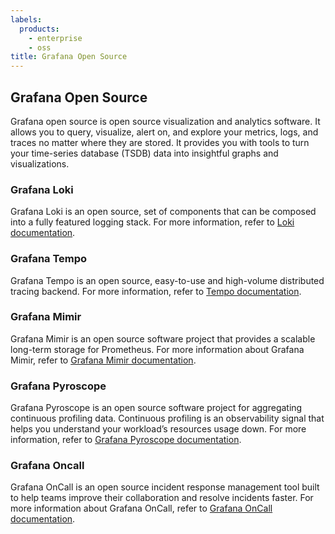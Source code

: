 ```yaml
---
labels:
  products:
    - enterprise
    - oss
title: Grafana Open Source
---
```


## Grafana Open Source

Grafana open source is open source visualization and analytics software. It allows you to query, visualize, alert on, and explore your metrics, logs, and traces no matter where they are stored. It provides you with tools to turn your time-series database (TSDB) data into insightful graphs and visualizations.

### Grafana Loki

Grafana Loki is an open source, set of components that can be composed into a fully featured logging stack. For more information, refer to [Loki documentation](https://grafana.com/docs/loki/<LOKI_VERSION>/).

### Grafana Tempo

Grafana Tempo is an open source, easy-to-use and high-volume distributed tracing backend. For more information, refer to [Tempo documentation](https://grafana.com/docs/tempo/<TEMPO_VERSION>/).

### Grafana Mimir

Grafana Mimir is an open source software project that provides a scalable long-term storage for Prometheus. For more information about Grafana Mimir, refer to [Grafana Mimir documentation](https://grafana.com/docs/mimir/<MIMIR_VERSION>/).

### Grafana Pyroscope

Grafana Pyroscope is an open source software project for aggregating continuous profiling data. Continuous profiling is an observability signal that helps you understand your workload’s resources usage down. For more information, refer to [Grafana Pyroscope documentation](https://grafana.com/docs/pyroscope/<PYROSCOPE_VERSION>/).

### Grafana Oncall

Grafana OnCall is an open source incident response management tool built to help teams improve their collaboration and resolve incidents faster. For more information about Grafana OnCall, refer to [Grafana OnCall documentation](https://grafana.com/docs/oncall/<ONCALL_VERSION>/).

